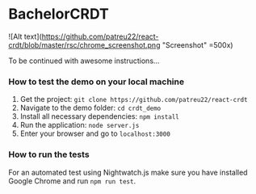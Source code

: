 # BachelorCRDT

![Alt text](https://github.com/patreu22/react-crdt/blob/master/rsc/chrome_screenshot.png "Screenshot" =500x)

To be continued with awesome instructions...

### How to test the demo on your local machine
1. Get the project: `git clone https://github.com/patreu22/react-crdt`
2. Navigate to the demo folder: `cd crdt_demo`
3. Install all necessary dependencies: `npm install`
4. Run the application: `node server.js`
5. Enter your browser and go to `localhost:3000`

### How to run the tests
For an automated test using Nightwatch.js make sure you have installed Google Chrome and run `npm run test`. 

